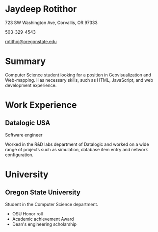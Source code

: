 # Jaydeep Rotithor

723 SW Washington Ave, Corvallis, OR 97333

503-329-4543

rotithoj@oregonstate.edu

# Summary

Computer Science student looking for a position in Geovisualization and Web-mapping.  Has necessary skills, such as HTML, JavaScript, and web development experience.

# Work Experience

## Datalogic USA

Software engineer

Worked in the R&D labs department of Datalogic and worked on a wide range of projects such as simulation, database item entry and network configuration.

# University

## Oregon State University

Student in the Computer Science department.

- OSU Honor roll
- Academic achievement Award
- Dean's engineering scholarship

